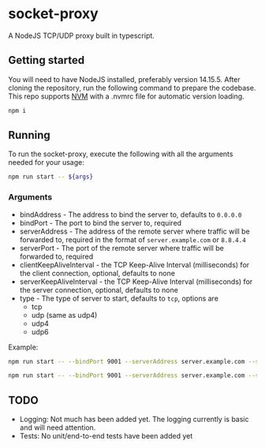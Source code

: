 # socket-proxy

A NodeJS TCP/UDP proxy built in typescript.

## Getting started

You will need to have NodeJS installed, preferably version 14.15.5. After cloning the repository, run the following command to prepare the codebase. This repo supports [NVM](https://github.com/nvm-sh/nvm) with a .nvmrc file for automatic version loading.

```sh
npm i
```

## Running

To run the socket-proxy, execute the following with all the arguments needed for your usage:

```sh
npm run start -- ${args}
```

### Arguments

- bindAddress - The address to bind the server to, defaults to `0.0.0.0`
- bindPort - The port to bind the server to, required
- serverAddress - The address of the remote server where traffic will be forwarded to, required in the format of `server.example.com` or `8.8.4.4`
- serverPort - The port of the remote server where traffic will be forwarded to, required
- clientKeepAliveInterval - the TCP Keep-Alive Interval (milliseconds) for the client connection, optional, defaults to none
- serverKeepAliveInterval - the TCP Keep-Alive Interval (milliseconds) for the server connection, optional, defaults to none
- type - The type of server to start, defaults to `tcp`, options are
    - tcp
    - udp (same as udp4)
    - udp4
    - udp6

Example:

```sh
npm run start -- --bindPort 9001 --serverAddress server.example.com --serverPort 5000 --type udp4
```

```sh
npm run start -- --bindPort 9001 --serverAddress server.example.com --serverPort 5000 --type tcp --clientKeepAliveInterval 30000 --serverKeepAliveInterval 30000
```

## TODO

- Logging: Not much has been added yet. The logging currently is basic and will need attention.
- Tests: No unit/end-to-end tests have been added yet
